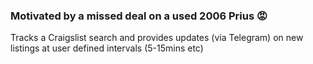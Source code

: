 ### Motivated by a missed deal on a used 2006 Prius 😡

Tracks a Craigslist search and provides updates (via Telegram) on new listings at user defined intervals (5-15mins etc)
